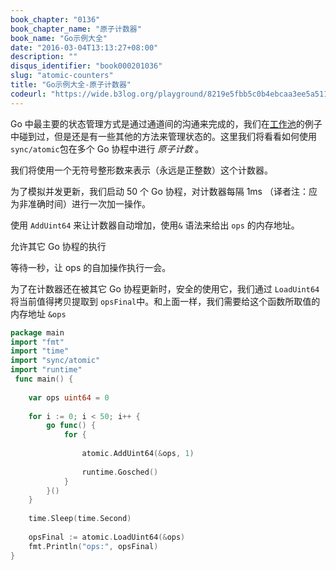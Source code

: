 ```yaml
---
book_chapter: "0136"
book_chapter_name: "原子计数器"
book_name: "Go示例大全"
date: "2016-03-04T13:13:27+08:00"
description: ""
disqus_identifier: "book000201036"
slug: "atomic-counters"
title: "Go示例大全-原子计数器"
codeurl: "https://wide.b3log.org/playground/8219e5fbb5c0b4ebcaa3ee5a51194935.go"
---
```

 
Go 中最主要的状态管理方式是通过通道间的沟通来完成的，我们在[工作池](../worker-pools/)的例子中碰到过，但是还是有一些其他的方法来管理状态的。这里我们将看看如何使用 `sync/atomic`包在多个 Go 协程中进行 _原子计数_ 。







我们将使用一个无符号整形数来表示（永远是正整数）这个计数器。

为了模拟并发更新，我们启动 50 个 Go 协程，对计数器每隔 1ms （译者注：应为非准确时间）进行一次加一操作。

使用 `AddUint64` 来让计数器自动增加，使用`&` 语法来给出 `ops` 的内存地址。

允许其它 Go 协程的执行

等待一秒，让 ops 的自加操作执行一会。

为了在计数器还在被其它 Go 协程更新时，安全的使用它，我们通过 `LoadUint64` 将当前值得拷贝提取到 `opsFinal`中。和上面一样，我们需要给这个函数所取值的内存地址 `&ops`
 

```go
package main  
import "fmt"
import "time"
import "sync/atomic"
import "runtime"  
 func main() {  
 
    var ops uint64 = 0  
 
    for i := 0; i < 50; i++ {
        go func() {
            for {  
 
                atomic.AddUint64(&ops, 1)  
 
                runtime.Gosched()
            }
        }()
    }  
 
    time.Sleep(time.Second)  
 
    opsFinal := atomic.LoadUint64(&ops)
    fmt.Println("ops:", opsFinal)
}  
```

